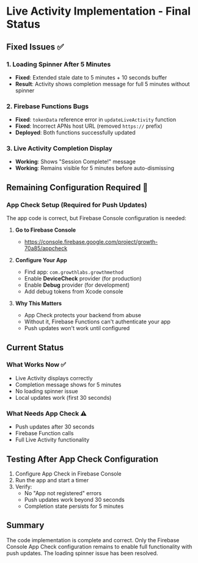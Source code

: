 # Live Activity Implementation - Final Status

## Fixed Issues ✅

### 1. Loading Spinner After 5 Minutes
- **Fixed**: Extended stale date to 5 minutes + 10 seconds buffer
- **Result**: Activity shows completion message for full 5 minutes without spinner

### 2. Firebase Functions Bugs
- **Fixed**: `tokenData` reference error in `updateLiveActivity` function
- **Fixed**: Incorrect APNs host URL (removed `https://` prefix)
- **Deployed**: Both functions successfully updated

### 3. Live Activity Completion Display
- **Working**: Shows "Session Complete!" message
- **Working**: Remains visible for 5 minutes before auto-dismissing

## Remaining Configuration Required 🔧

### App Check Setup (Required for Push Updates)
The app code is correct, but Firebase Console configuration is needed:

1. **Go to Firebase Console**
   - https://console.firebase.google.com/project/growth-70a85/appcheck

2. **Configure Your App**
   - Find app: `com.growthlabs.growthmethod` 
   - Enable **DeviceCheck** provider (for production)
   - Enable **Debug** provider (for development)
   - Add debug tokens from Xcode console

3. **Why This Matters**
   - App Check protects your backend from abuse
   - Without it, Firebase Functions can't authenticate your app
   - Push updates won't work until configured

## Current Status

### What Works Now ✅
- Live Activity displays correctly
- Completion message shows for 5 minutes
- No loading spinner issue
- Local updates work (first 30 seconds)

### What Needs App Check ⚠️
- Push updates after 30 seconds
- Firebase Function calls
- Full Live Activity functionality

## Testing After App Check Configuration

1. Configure App Check in Firebase Console
2. Run the app and start a timer
3. Verify:
   - No "App not registered" errors
   - Push updates work beyond 30 seconds
   - Completion state persists for 5 minutes

## Summary

The code implementation is complete and correct. Only the Firebase Console App Check configuration remains to enable full functionality with push updates. The loading spinner issue has been resolved.